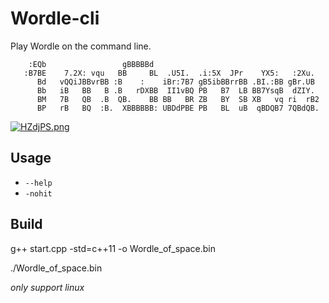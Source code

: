 # Wordle-cli
Play Wordle on the command line.
```
    :EQb                 gBBBBBd                                      
   :B7BE    7.2X: vqu   BB     BL  .U5I.  .i:5X  JPr    YX5:   :2Xu.  
      Bd   vQQiJBBvrBB :B    :    iBr:7B7 gB5ibBBrrBB .BI.:BB gBr.UB  
      Bb   iB   BB   B .B   rDXBB  II1vBQ PB   B7  LB BB7YsqB  dZIY.  
      BM   7B   QB  .B  QB.    BB BB   BR ZB   BY  SB XB   vq ri  rB2 
      BP   rB   BQ  :B.  XBBBBBB: UBDdPBE PB   BL  uB  qBDQB7 7QBdQB. 
```
[![HZdjPS.png](https://s4.ax1x.com/2022/02/04/HZdjPS.png)](https://imgtu.com/i/HZdjPS)
## Usage
- `--help`
- `-nohit`
## Build
g++ start.cpp -std=c++11 -o Wordle_of_space.bin

./Wordle_of_space.bin

*only support linux*